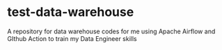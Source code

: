 # test-data-warehouse
A repository for data warehouse codes for me using Apache Airflow and GIthub Action to train my Data Engineer skills 
